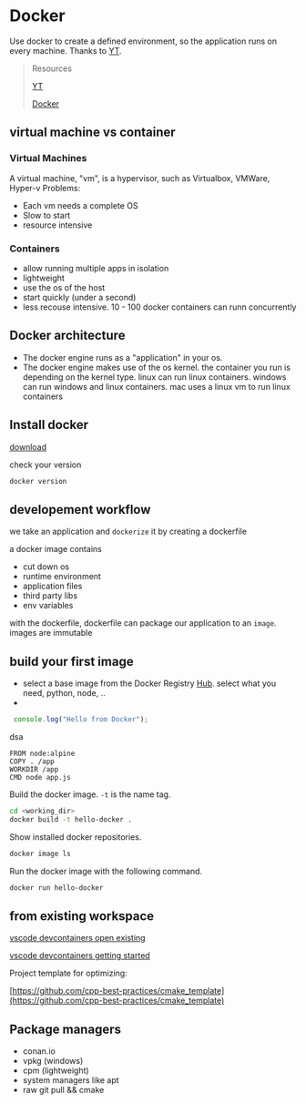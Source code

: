 # Docker

Use docker to create a defined environment, so the application runs on every machine.
Thanks to [YT](https://www.youtube.com/watch?v=pTFZFxd4hOI).

> Resources
>
> [YT](https://www.youtube.com/watch?v=pTFZFxd4hOI)
>
> [Docker](https://docs.docker.com/get-started/)


## virtual machine vs container

### Virtual Machines
A virtual machine, "vm", is a hypervisor, such as Virtualbox, VMWare, Hyper-v
Problems:
 - Each vm needs a complete OS
 - Slow to start
 - resource intensive


### Containers
  - allow running multiple apps in isolation
  - lightweight
  - use the os of the host
  - start quickly (under a  second)
  - less recouse intensive. 10 - 100 docker containers can runn concurrently

## Docker architecture
 - The docker engine runs as a "application" in your os.
 - The docker  engine makes use of the os kernel. the container you run is depending on the kernel type. linux can run linux containers. windows can run windows and linux containers. mac uses a linux vm to run linux containers

## Install docker

 [download](https://docs.docker.com/get-docker/)

 check your version

 ```sh
 docker version
 ```

 ## developement workflow

 we take an application and `dockerize` it by creating a dockerfile

 a docker image contains
  - cut down os
  - runtime environment
  - application files
  - third party libs
  - env variables

  with the dockerfile, dockerfile can package our application to an `image`. images are immutable

## build your first image

 - select a base image from the Docker Registry [Hub](https://hub.docker.com/). select what you need, python, node, ..
 - 

```js title="app.js"
 console.log("Hello from Docker");
```
dsa
 
```title="Dockerfile"
FROM node:alpine
COPY . /app
WORKDIR /app
CMD node app.js
```
Build the docker image. `-t` is the name tag.

```sh
cd <working_dir>
docker build -t hello-docker .
```

Show installed docker repositories.

```sh
docker image ls
```

Run the docker image with the following command.

```sh
docker run hello-docker
```

## from existing workspace

[vscode devcontainers open existing](https://code.visualstudio.com/docs/devcontainers/containers#_open-an-existing-workspace-in-a-container)

[vscode devcontainers getting started](https://code.visualstudio.com/docs/devcontainers/containers#_quick-start-open-an-existing-folder-in-a-container)

 Project template for optimizing:
 
 [https://github.com/cpp-best-practices/cmake_template](https://github.com/cpp-best-practices/cmake_template)


## Package managers

 - conan.io
 - vpkg (windows)
 - cpm (lightweight)
 - system managers like apt
 - raw git pull && cmake